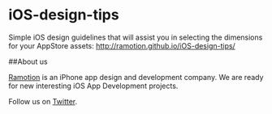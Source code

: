 iOS-design-tips
===============
Simple iOS design guidelines that will assist you in selecting the dimensions for your AppStore assets:
http://ramotion.github.io/iOS-design-tips/
 
##About us

[Ramotion](http://ramotion.com?utm_source=gthb&utm_medium=special&utm_campaign=iOS-design-tips) is an iPhone app design and development company. We are ready for new interesting iOS App Development projects.

Follow us on [Twitter](http://twitter.com/ramotion).
